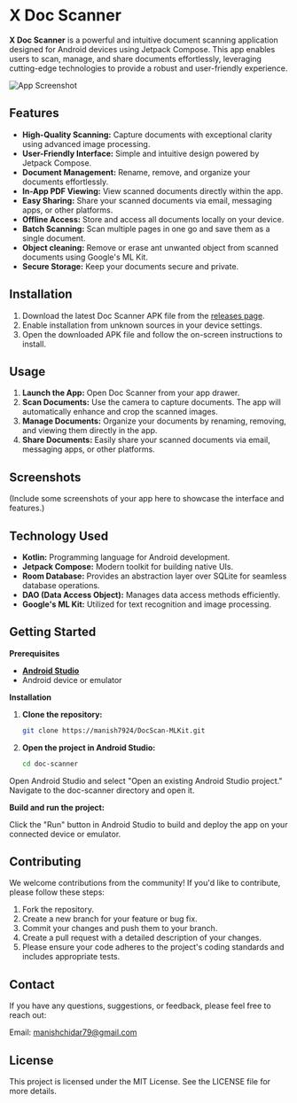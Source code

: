  # X Doc Scanner

**X Doc Scanner** is a powerful and intuitive document scanning application designed for Android devices using Jetpack Compose. This app enables users to scan, manage, and share documents effortlessly, leveraging cutting-edge technologies to provide a robust and user-friendly experience.

![App Screenshot](https://raw.githubusercontent.com/manish7924/DocScan-MLKit/master/xdocscan_img.jpg)

## Features

- **High-Quality Scanning:** Capture documents with exceptional clarity using advanced image processing.
- **User-Friendly Interface:** Simple and intuitive design powered by Jetpack Compose.
- **Document Management:** Rename, remove, and organize your documents effortlessly.
- **In-App PDF Viewing:** View scanned documents directly within the app.
- **Easy Sharing:** Share your scanned documents via email, messaging apps, or other platforms.
- **Offline Access:** Store and access all documents locally on your device.
- **Batch Scanning:** Scan multiple pages in one go and save them as a single document.
- **Object cleaning:** Remove or erase ant unwanted object from scanned documents using Google's ML Kit.
- **Secure Storage:** Keep your documents secure and private.

## Installation

1. Download the latest Doc Scanner APK file from the [releases page](https://github.com/manish7924/DocScan-MLKit/releases).
2. Enable installation from unknown sources in your device settings.
3. Open the downloaded APK file and follow the on-screen instructions to install.

## Usage

1. **Launch the App:** Open Doc Scanner from your app drawer.
2. **Scan Documents:** Use the camera to capture documents. The app will automatically enhance and crop the scanned images.
3. **Manage Documents:** Organize your documents by renaming, removing, and viewing them directly in the app.
4. **Share Documents:** Easily share your scanned documents via email, messaging apps, or other platforms.

## Screenshots

(Include some screenshots of your app here to showcase the interface and features.)

## Technology Used

- **Kotlin:** Programming language for Android development.
- **Jetpack Compose:** Modern toolkit for building native UIs.
- **Room Database:** Provides an abstraction layer over SQLite for seamless database operations.
- **DAO (Data Access Object):** Manages data access methods efficiently.
- **Google's ML Kit:** Utilized for text recognition and image processing.

## Getting Started

**Prerequisites**

- [**Android Studio**](https://developer.android.com/studio/)
- Android device or emulator

**Installation**

1. **Clone the repository:**

   ```sh
   git clone https://manish7924/DocScan-MLKit.git

2. **Open the project in Android Studio:**

   ```sh
   cd doc-scanner

Open Android Studio and select "Open an existing Android Studio project." Navigate to the doc-scanner directory and open it.

**Build and run the project:**

Click the "Run" button in Android Studio to build and deploy the app on your connected device or emulator.

## Contributing

We welcome contributions from the community! If you'd like to contribute, please follow these steps:

1. Fork the repository.
2. Create a new branch for your feature or bug fix.
3. Commit your changes and push them to your branch.
4. Create a pull request with a detailed description of your changes.
5. Please ensure your code adheres to the project's coding standards and includes appropriate tests.

## Contact

If you have any questions, suggestions, or feedback, please feel free to reach out:

Email: manishchidar79@gmail.com

## License
This project is licensed under the MIT License. See the LICENSE file for more details.

